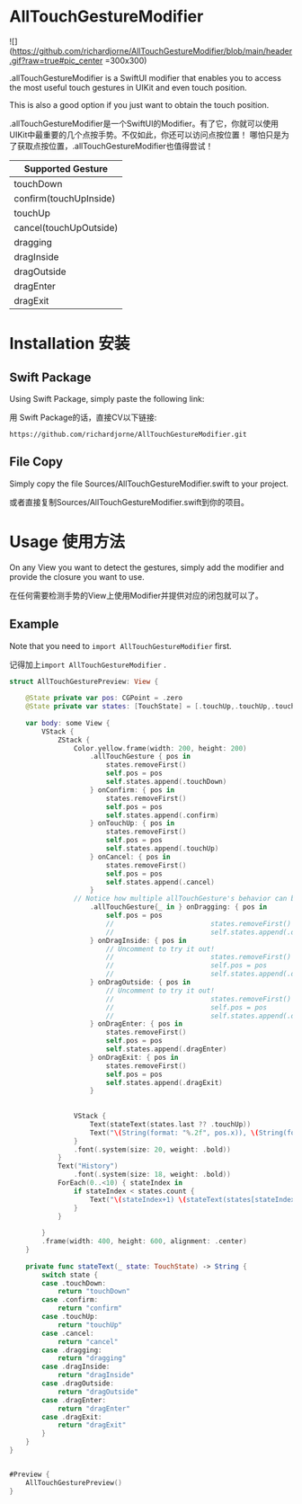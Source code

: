 # AllTouchGestureModifier

![](https://github.com/richardjorne/AllTouchGestureModifier/blob/main/header.gif?raw=true#pic_center =300x300)

.allTouchGestureModifier is a SwiftUI modifier that enables you to access the most useful touch gestures in UIKit and even touch position.

This is also a good option if you just want to obtain the touch position.

.allTouchGestureModifier是一个SwiftUI的Modifier。有了它，你就可以使用UIKit中最重要的几个点按手势。不仅如此，你还可以访问点按位置！
哪怕只是为了获取点按位置，.allTouchGestureModifier也值得尝试！


| Supported Gesture      |
| ---------------------- |
| touchDown              |
| confirm(touchUpInside) |
| touchUp                |
| cancel(touchUpOutside) |
| dragging               |
| dragInside             |
| dragOutside            |
| dragEnter              |
| dragExit               |


# Installation 安装

## Swift Package

Using Swift Package, simply paste the following link:

用 Swift Package的话，直接CV以下链接:

```
https://github.com/richardjorne/AllTouchGestureModifier.git
```

## File Copy

Simply copy the file Sources/AllTouchGestureModifier.swift to your project.

或者直接复制Sources/AllTouchGestureModifier.swift到你的项目。

# Usage 使用方法

On any View you want to detect the gestures, simply add the modifier and provide the closure you want to use.

在任何需要检测手势的View上使用Modifier并提供对应的闭包就可以了。

## Example

Note that you need to `import AllTouchGestureModifier` first.

记得加上`import AllTouchGestureModifier` .

```swift
struct AllTouchGesturePreview: View {
    
    @State private var pos: CGPoint = .zero
    @State private var states: [TouchState] = [.touchUp,.touchUp,.touchUp,.touchUp,.touchUp,.touchUp,.touchUp,.touchUp,.touchUp,.touchUp]
    
    var body: some View {
        VStack {
            ZStack {
                Color.yellow.frame(width: 200, height: 200)
                    .allTouchGesture { pos in
                        states.removeFirst()
                        self.pos = pos
                        self.states.append(.touchDown)
                    } onConfirm: { pos in
                        states.removeFirst()
                        self.pos = pos
                        self.states.append(.confirm)
                    } onTouchUp: { pos in
                        states.removeFirst()
                        self.pos = pos
                        self.states.append(.touchUp)
                    } onCancel: { pos in
                        states.removeFirst()
                        self.pos = pos
                        self.states.append(.cancel)
                    }
                // Notice how multiple allTouchGesture's behavior can be cumulated.
                    .allTouchGesture{_ in } onDragging: { pos in
                        self.pos = pos
                        //                        states.removeFirst()
                        //                        self.states.append(.dragging)
                    } onDragInside: { pos in
                        // Uncomment to try it out!
                        //                        states.removeFirst()
                        //                        self.pos = pos
                        //                        self.states.append(.dragInside)
                    } onDragOutside: { pos in
                        // Uncomment to try it out!
                        //                        states.removeFirst()
                        //                        self.pos = pos
                        //                        self.states.append(.dragOutside)
                    } onDragEnter: { pos in
                        states.removeFirst()
                        self.pos = pos
                        self.states.append(.dragEnter)
                    } onDragExit: { pos in
                        states.removeFirst()
                        self.pos = pos
                        self.states.append(.dragExit)
                    }
                
                
                VStack {
                    Text(stateText(states.last ?? .touchUp))
                    Text("\(String(format: "%.2f", pos.x)), \(String(format: "%.2f", pos.y))")
                }
                .font(.system(size: 20, weight: .bold))
            }
            Text("History")
                .font(.system(size: 18, weight: .bold))
            ForEach(0..<10) { stateIndex in
                if stateIndex < states.count {
                    Text("\(stateIndex+1) \(stateText(states[stateIndex]))")
                }
            }
            
        }
        .frame(width: 400, height: 600, alignment: .center)
    }
    
    private func stateText(_ state: TouchState) -> String {
        switch state {
        case .touchDown:
            return "touchDown"
        case .confirm:
            return "confirm"
        case .touchUp:
            return "touchUp"
        case .cancel:
            return "cancel"
        case .dragging:
            return "dragging"
        case .dragInside:
            return "dragInside"
        case .dragOutside:
            return "dragOutside"
        case .dragEnter:
            return "dragEnter"
        case .dragExit:
            return "dragExit"
        }
    }
}


#Preview {
    AllTouchGesturePreview()
}

```
